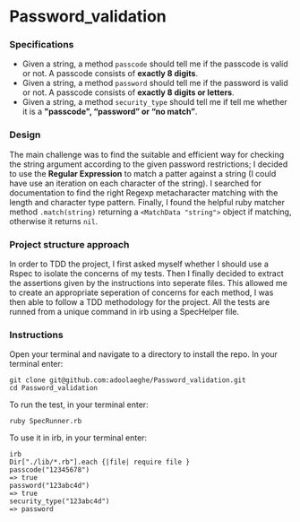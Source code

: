 # Password_validation

### Specifications

* Given a string, a method ```passcode``` should tell me if the passcode is valid or not. A passcode consists of **exactly 8 digits**.
*  Given a string, a method ```password``` should tell me if the password is valid or not. A passcode consists of **exactly 8 digits or letters**.
*  Given a string, a method ```security_type``` should tell me if tell me whether it is a **"passcode", “password” or “no match”**.

### Design

The main challenge was to find the suitable and efficient way for checking the string argument according to the given password restrictions; I decided to use the **Regular Expression** to match a patter against a string (I could have use an iteration on each character of the string). I searched for documentation to find the right Regexp metacharacter matching with the length and character type pattern. Finally, I found the helpful ruby matcher method ```.match(string)``` returning a ```<MatchData "string">``` object if matching, otherwise it returns ```nil```.   

### Project structure approach

In order to TDD the project, I first asked myself whether I should use a Rspec to isolate the concerns of my tests. Then I finally decided to extract the assertions given by the instructions into seperate files. This allowed me to create an appropriate seperation of concerns for each method, I was then able to follow a TDD methodology for the project. All the tests are runned from a unique command in irb using a SpecHelper file. 

### Instructions 

Open your terminal and navigate to a directory to install the repo. In your terminal enter:

```
git clone git@github.com:adoolaeghe/Password_validation.git
cd Password_validation
```


To run the test, in your terminal enter:

```
ruby SpecRunner.rb
```

To use it in irb, in your terminal enter:

```
irb
Dir["./lib/*.rb"].each {|file| require file }
passcode("12345678")
=> true
password("123abc4d")
=> true
security_type("123abc4d")
=> password
```
